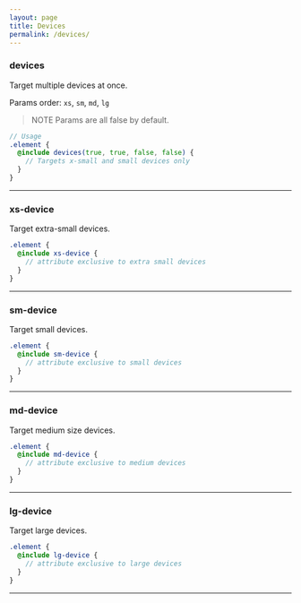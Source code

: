```yaml
---
layout: page
title: Devices
permalink: /devices/
---
```


### devices
Target multiple devices at once.

Params order: `xs`, `sm`, `md`, `lg`

> NOTE Params are all false by default.

```scss
// Usage
.element {
  @include devices(true, true, false, false) {
    // Targets x-small and small devices only
  }
}
```

___

### xs-device

Target extra-small devices.

```scss
.element {
  @include xs-device {
    // attribute exclusive to extra small devices
  }
}
```

___

### sm-device

Target small devices.

```scss
.element {
  @include sm-device {
    // attribute exclusive to small devices
  }
}
```
___

### md-device

Target medium size devices.

```scss
.element {
  @include md-device {
    // attribute exclusive to medium devices
  }
}
```
___

### lg-device

Target large devices.

```scss
.element {
  @include lg-device {
    // attribute exclusive to large devices
  }
}
```
___
